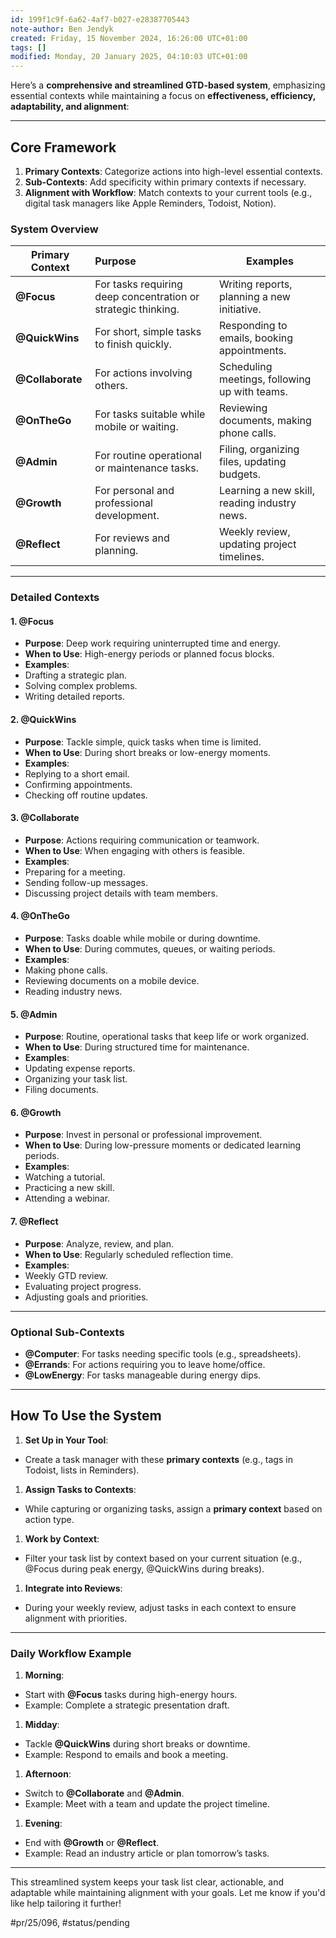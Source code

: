```yaml
---
id: 199f1c9f-6a62-4af7-b027-e28387705443
note-author: Ben Jendyk
created: Friday, 15 November 2024, 16:26:00 UTC+01:00
tags: []
modified: Monday, 20 January 2025, 04:10:03 UTC+01:00
---
```


Here’s a **comprehensive and streamlined GTD-based system**, emphasizing essential contexts while maintaining a focus on **effectiveness, efficiency, adaptability, and alignment**:

---

## **Core Framework**

1. **Primary Contexts**: Categorize actions into high-level essential contexts.
2. **Sub-Contexts**: Add specificity within primary contexts if necessary.
3. **Alignment with Workflow**: Match contexts to your current tools (e.g., digital task managers like Apple Reminders, Todoist, Notion).

### **System Overview**

| **Primary Context** | **Purpose**                                                   | **Examples**                                  |
| ------------------- |:------------------------------------------------------------- | --------------------------------------------- |
| **@Focus**          | For tasks requiring deep concentration or strategic thinking. | Writing reports, planning a new initiative.   |
| **@QuickWins**      | For short, simple tasks to finish quickly.                    | Responding to emails, booking appointments.   |
| **@Collaborate**    | For actions involving others.                                 | Scheduling meetings, following up with teams. |
| **@OnTheGo**        | For tasks suitable while mobile or waiting.                   | Reviewing documents, making phone calls.      |
| **@Admin**          | For routine operational or maintenance tasks.                 | Filing, organizing files, updating budgets.   |
| **@Growth**         | For personal and professional development.                    | Learning a new skill, reading industry news.  |
| **@Reflect**        | For reviews and planning.                                     | Weekly review, updating project timelines.    |

---

### **Detailed Contexts**

#### **1. @Focus**

- **Purpose**: Deep work requiring uninterrupted time and energy.
- **When to Use**: High-energy periods or planned focus blocks.
- **Examples**:
- Drafting a strategic plan.
- Solving complex problems.
- Writing detailed reports.

#### **2. @QuickWins**

- **Purpose**: Tackle simple, quick tasks when time is limited.
- **When to Use**: During short breaks or low-energy moments.
- **Examples**:
- Replying to a short email.
- Confirming appointments.
- Checking off routine updates.

#### **3. @Collaborate**

- **Purpose**: Actions requiring communication or teamwork.
- **When to Use**: When engaging with others is feasible.
- **Examples**:
- Preparing for a meeting.
- Sending follow-up messages.
- Discussing project details with team members.

#### **4. @OnTheGo**

- **Purpose**: Tasks doable while mobile or during downtime.
- **When to Use**: During commutes, queues, or waiting periods.
- **Examples**:
- Making phone calls.
- Reviewing documents on a mobile device.
- Reading industry news.

#### **5. @Admin**

- **Purpose**: Routine, operational tasks that keep life or work organized.
- **When to Use**: During structured time for maintenance.
- **Examples**:
- Updating expense reports.
- Organizing your task list.
- Filing documents.

#### **6. @Growth**

- **Purpose**: Invest in personal or professional improvement.
- **When to Use**: During low-pressure moments or dedicated learning periods.
- **Examples**:
- Watching a tutorial.
- Practicing a new skill.
- Attending a webinar.

#### **7. @Reflect**

- **Purpose**: Analyze, review, and plan.
- **When to Use**: Regularly scheduled reflection time.
- **Examples**:
- Weekly GTD review.
- Evaluating project progress.
- Adjusting goals and priorities.

---

### **Optional Sub-Contexts**

- **@Computer**: For tasks needing specific tools (e.g., spreadsheets).
- **@Errands**: For actions requiring you to leave home/office.
- **@LowEnergy**: For tasks manageable during energy dips.

---

## **How To Use the System**

1. **Set Up in Your Tool**:
- Create a task manager with these **primary contexts** (e.g., tags in Todoist, lists in Reminders).
1. **Assign Tasks to Contexts**:
- While capturing or organizing tasks, assign a **primary context** based on action type.
1. **Work by Context**:
- Filter your task list by context based on your current situation (e.g., @Focus during peak energy, @QuickWins during breaks).
1. **Integrate into Reviews**:
- During your weekly review, adjust tasks in each context to ensure alignment with priorities.

---

### **Daily Workflow Example**

1. **Morning**:
- Start with **@Focus** tasks during high-energy hours.
- Example: Complete a strategic presentation draft.

1. **Midday**:
- Tackle **@QuickWins** during short breaks or downtime.
- Example: Respond to emails and book a meeting.

1. **Afternoon**:
- Switch to **@Collaborate** and **@Admin**.
- Example: Meet with a team and update the project timeline.

1. **Evening**:
- End with **@Growth** or **@Reflect**.
- Example: Read an industry article or plan tomorrow’s tasks.

---

This streamlined system keeps your task list clear, actionable, and adaptable while maintaining alignment with your goals. Let me know if you'd like help tailoring it further!


#pr/25/096, #status/pending